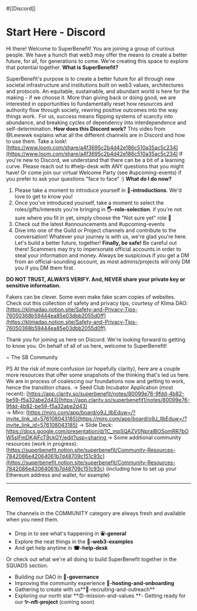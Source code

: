 #[[Discord]] 
# Start Here - Discord
Hi there! Welcome to SuperBenefit!
You are joining a group of curious people. We have a hunch that web3 may offer the means to create a better future, for all, for generations to come. We're creating this space to explore that potential together.
**What is SuperBenefit?**

SuperBenefit's purpose is to create a better future for all through new societal infrastructure and institutions built on web3 values, architectures and protocols. An equitable, sustainable, and abundant world is here for the making - if we choose it.
More than giving back or doing good, we are interested in opportunities to fundamentally reset how resources and authority flow through society, rewiring positive outcomes into the way things work. 
For us, success means flipping systems of scarcity into abundance, and breaking cycles of dependency into interdependence and self-determination. 
**How does this Discord work?**
This video from @Lewwwk explains what all the different channels are in Discord and how to use them. Take a look!
[https://www.loom.com/share/a4f3695c2b4d42e186c510a35ac5c234](https://www.loom.com/share/a4f3695c2b4d42e186c510a35ac5c234) 
If you're new to Discord, we understand that there can be a bit of a learning curve. Please reach out to #help-desk with ANY questions that you might have! Or come join our virtual Welcome Party (see #upcoming-events) if you prefer to ask your questions "face to face" :)
**What do I do now?**
1. Please take a moment to introduce yourself in **👋-introductions**. We'd love to get to know you!
2. Once you've introduced yourself, take a moment to select the roles/gifts/interests you're bringing in **🖐-role-selection**. if you're not sure where you fit in yet, simply choose the "Not sure yet" role 🙂
3. Check out the latest #announcements and #upcoming-events
4. Dive into one of the Guild or Project channels and contribute to the conversation!
Whatever your journey is with us, we're glad you're here. Let's build a better future, together!
**Finally, be safe!**
Be careful out there! 
Scammers may try to impersonate official accounts in order to steal your information and money. Always be suspicious if you get a DM from an official-sounding account, as most admins/projects will only DM you if you DM them first.

**DO NOT TRUST, ALWAYS VERIFY. And, NEVER share your private key or sensitive information.** 

Fakers can be clever. Some even make fake scam copies of websites. Check out this collection of safety and privacy tips, courtesy of Klima DAO: [https://klimadao.notion.site/Safety-and-Privacy-Tips-76050368b59444ea85e03dbb2055d0ff](https://klimadao.notion.site/Safety-and-Privacy-Tips-76050368b59444ea85e03dbb2055d0ff) 

Thank you for joining us here on Discord. We're looking forward to getting to know you. On behalf of all of us here, welcome to SuperBenefit!

~ The SB Community


PS At the risk of more confusion (or hopefully clarity), here are a couple more resources that offer some snapshots of the thinking that's led us here. We are in process of coalescing our foundations now and getting to work, hence the transition chaos.
-> Seed Club Incubator Application (most recent):  [https://app.clarity.so/superbenefit/notes/80099e76-9fdd-4b82-be59-f5a32abe2d43](https://app.clarity.so/superbenefit1/notes/80099e76-9fdd-4b82-be59-f5a32abe2d43)  
-> Miro: [https://miro.com/app/board/o9J_llbEduw=/?invite_link_id=576108043185](https://miro.com/app/board/o9J_llbEduw=/?invite_link_id=576108043185)
-> Slide Deck: [https://docs.google.com/presentation/d/1C_mpSQAZV0NpralBOSomRR7bOW5sIFmDK4jFcT9ckGY/edit?usp=sharing
](https://docs.google.com/presentation/d/1C_mpSQAZV0NpralBOSomRR7bOW5sIFmDK4jFcT9ckGY/edit?usp=sharing)-> Some additional community resources (work in progress): [https://superbenefit.notion.site/superbenefit/Community-Resources-7842086e42064061b7d48709c151c93c](https://superbenefit.notion.site/superbenefit/Community-Resources-7842086e42064061b7d48709c151c93c) (including how to set up your Ethereum address and wallet, for example) 


-------------------------------------------------------------------------------------
## Removed/Extra Content
The channels in the COMMUNITY category are always fresh and available when you need them.

- Drop in to see what's happening in **⛲-general**
- Explore the neat things in the **🔭-web3-examples** 
- And get help anytime in **☎-help-desk** 

Or check out what we're all doing to build SuperBenefit together in the SQUADS section.

- Building our DAO in **🎯-governance**
- Improving the community experience **🛬-hosting-and-onboarding** 
- Gathering to create with us**👯-recruiting-and-outreach** 
- Exploring our north star **😍-mission-and-values
**- Getting ready for our **✨-nft-project** (coming soon)